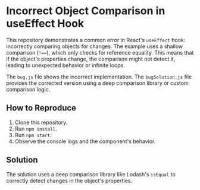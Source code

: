 # Incorrect Object Comparison in useEffect Hook

This repository demonstrates a common error in React's `useEffect` hook: incorrectly comparing objects for changes.  The example uses a shallow comparison (`!==`), which only checks for reference equality. This means that if the object's properties change, the comparison might not detect it, leading to unexpected behavior or infinite loops.

The `bug.js` file shows the incorrect implementation. The `bugSolution.js` file provides the corrected version using a deep comparison library or custom comparison logic.

## How to Reproduce

1. Clone this repository.
2. Run `npm install`.
3. Run `npm start`.
4. Observe the console logs and the component's behavior.

## Solution

The solution uses a deep comparison library like Lodash's `isEqual` to correctly detect changes in the object's properties.
